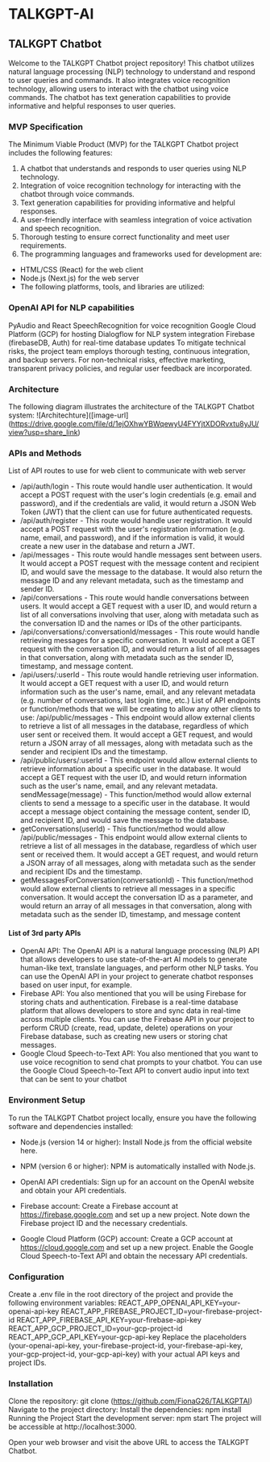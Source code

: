 # TALKGPT-AI
## TALKGPT Chatbot
Welcome to the TALKGPT Chatbot project repository! This chatbot utilizes natural language processing (NLP) technology to understand and respond to user queries and commands. It also integrates voice recognition technology, allowing users to interact with the chatbot using voice commands. The chatbot has text generation capabilities to provide informative and helpful responses to user queries.

### MVP Specification
The Minimum Viable Product (MVP) for the TALKGPT Chatbot project includes the following features:

1. A chatbot that understands and responds to user queries using NLP technology.
2. Integration of voice recognition technology for interacting with the chatbot through voice commands.
3. Text generation capabilities for providing informative and helpful responses.
4. A user-friendly interface with seamless integration of voice activation and speech recognition.
5. Thorough testing to ensure correct functionality and meet user requirements.
6. The programming languages and frameworks used for development are:

- HTML/CSS (React) for the web client
- Node.js (Next.js) for the web server
- The following platforms, tools, and libraries are utilized:

### OpenAI API for NLP capabilities
PyAudio and React SpeechRecognition for voice recognition
Google Cloud Platform (GCP) for hosting
Dialogflow for NLP system integration
Firebase (firebaseDB, Auth) for real-time database updates
To mitigate technical risks, the project team employs thorough testing, continuous integration, and backup servers. For non-technical risks, effective marketing, transparent privacy policies, and regular user feedback are incorporated.

### Architecture
The following diagram illustrates the architecture of the TALKGPT Chatbot system:
![Architechture]([image-url] (https://drive.google.com/file/d/1ejOXhwYBWqewyU4FYYjtXDORvxtu8yJU/view?usp=share_link)




### APIs and Methods
 List of API routes to use for   web client to communicate with  web server
+ /api/auth/login - This route would handle user authentication. It would accept a POST request with the user's login credentials (e.g. email and password), and if the credentials are valid, it would return a JSON Web Token (JWT) that the client can use for future authenticated requests.
+ /api/auth/register - This route would handle user registration. It would accept a POST request with the user's registration information (e.g. name, email, and password), and if the information is valid, it would create a new user in the database and return a JWT.
+ /api/messages - This route would handle messages sent between users. It would accept a POST request with the message content and recipient ID, and would save the message to the database. It would also return the message ID and any relevant metadata, such as the timestamp and sender ID.
+ /api/conversations - This route would handle conversations between users. It would accept a GET request with a user ID, and would return a list of all conversations involving that user, along with metadata such as the conversation ID and the names or IDs of the other participants.
+ /api/conversations/:conversationId/messages - This route would handle retrieving messages for a specific conversation. It would accept a GET request with the conversation ID, and would return a list of all messages in that conversation, along with metadata such as the sender ID, timestamp, and message content.
+ /api/users/:userId - This route would handle retrieving user information. It would accept a GET request with a user ID, and would return information such as the user's name, email, and any relevant metadata (e.g. number of conversations, last login time, etc.)
List of API endpoints or function/methods that we will be creating to allow any other clients to use:
/api/public/messages - This endpoint would allow external clients to retrieve a list of all messages in the database, regardless of which user sent or received them. It would accept a GET request, and would return a JSON array of all messages, along with metadata such as the sender and recipient IDs and the timestamp.
+ /api/public/users/:userId - This endpoint would allow external clients to retrieve information about a specific user in the database. It would accept a GET request with the user ID, and would return information such as the user's name, email, and any relevant metadata.
sendMessage(message) - This function/method would allow external clients to send a message to a specific user in the database. It would accept a message object containing the message content, sender ID, and recipient ID, and would save the message to the database.
+ getConversations(userId) - This function/method would allow /api/public/messages - This endpoint would allow external clients to retrieve a list of all messages in the database, regardless of which user sent or received them. It would accept a GET request, and would return a JSON array of all messages, along with metadata such as the sender and recipient IDs and the timestamp.
+ getMessagesForConversation(conversationId) - This function/method would allow external clients to retrieve all messages in a specific conversation. It would accept the conversation ID as a parameter, and would return an array of all messages in that conversation, along with metadata such as the sender ID, timestamp, and message content
#### List of 3rd party APIs
+ OpenAI API: The OpenAI API is a natural language processing (NLP) API that allows developers to use state-of-the-art AI models to generate human-like text, translate languages, and perform other NLP tasks. You can use the OpenAI API in your project to generate chatbot responses based on user input, for example.
+ Firebase API: You also mentioned that you will be using Firebase for storing chats and authentication. Firebase is a real-time database platform that allows developers to store and sync data in real-time across multiple clients. You can use the Firebase API in your project to perform CRUD (create, read, update, delete) operations on your Firebase database, such as creating new users or storing chat messages.
+ Google Cloud Speech-to-Text API: You also mentioned that you want to use voice recognition to send chat prompts to your chatbot. You can use the Google Cloud Speech-to-Text API to convert audio input into text that can be sent to your chatbot

### Environment Setup
To run the TALKGPT Chatbot project locally, ensure you have the following software and dependencies installed:

+ Node.js (version 14 or higher): Install Node.js from the official website here.

+ NPM (version 6 or higher): NPM is automatically installed with Node.js.

+ OpenAI API credentials: Sign up for an account on the OpenAI website and obtain your API credentials.

+ Firebase account: Create a Firebase account at https://firebase.google.com and set up a new project. Note down the Firebase project ID and the necessary credentials.

+ Google Cloud Platform (GCP) account: Create a GCP account at https://cloud.google.com and set up a new project. Enable the Google Cloud Speech-to-Text API and obtain the necessary API credentials.

### Configuration
Create a .env file in the root directory of the project and provide the following environment variables:
REACT_APP_OPENAI_API_KEY=your-openai-api-key
REACT_APP_FIREBASE_PROJECT_ID=your-firebase-project-id
REACT_APP_FIREBASE_API_KEY=your-firebase-api-key
REACT_APP_GCP_PROJECT_ID=your-gcp-project-id
REACT_APP_GCP_API_KEY=your-gcp-api-key
Replace the placeholders (your-openai-api-key, your-firebase-project-id, your-firebase-api-key, your-gcp-project-id, your-gcp-api-key) with your actual API keys and project IDs.

### Installation
Clone the repository:
git clone (https://github.com/FionaG26/TALKGPTAI)
Navigate to the project directory:
Install the dependencies:
npm install
Running the Project
Start the development server:
npm start
The project will be accessible at http://localhost:3000.

Open your web browser and visit the above URL to access the TALKGPT Chatbot.
